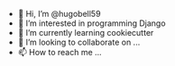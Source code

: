 - 👋 Hi, I’m @hugobell59
- 👀 I’m interested in programming Django
- 🌱 I’m currently learning cookiecutter
- 💞️ I’m looking to collaborate on ...
- 📫 How to reach me ...

<!---
hugobell59/hugobell59 is a ✨ special ✨ repository because its `README.md` (this file) appears on your GitHub profile.
You can click the Preview link to take a look at your changes.
--->
